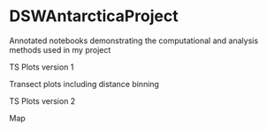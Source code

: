 # DSWAntarcticaProject
Annotated notebooks demonstrating the computational and analysis methods used in my project

TS Plots version 1

Transect plots including distance binning

TS Plots version 2

Map
